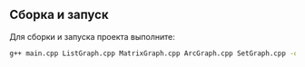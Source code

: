 ## Сборка и запуск

Для сборки и запуска проекта выполните:

```bash
g++ main.cpp ListGraph.cpp MatrixGraph.cpp ArcGraph.cpp SetGraph.cpp -o main && ./main
